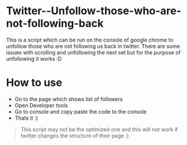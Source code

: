 # Twitter--Unfollow-those-who-are-not-following-back
This is a script which can be run on the console of google chrome to unfollow those who are not following us back in twitter. There are some issues with scrolling and unfollowing the next set but for the purpose of unfollowing it works :D

# How to use
* Go to the page which shows list of followers
* Open Developer tools 
* Go to console and copy paste the code to the console
* Thats it :)


> This script may not be the optimized one and this will not work if twitter changes the structure of their page :)
